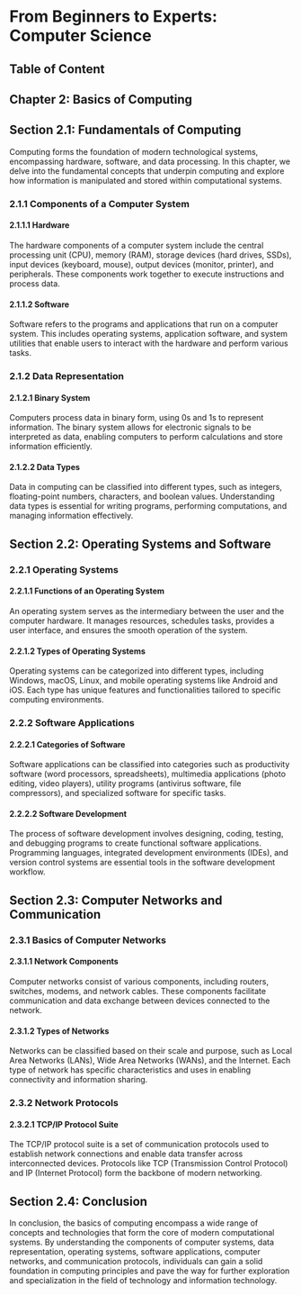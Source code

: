# From Beginners to Experts: Computer Science
## Table of Content
## Chapter 2: Basics of Computing

## Section 2.1: Fundamentals of Computing

Computing forms the foundation of modern technological systems, encompassing hardware, software, and data processing. In this chapter, we delve into the fundamental concepts that underpin computing and explore how information is manipulated and stored within computational systems.

### 2.1.1 Components of a Computer System

#### 2.1.1.1 Hardware
The hardware components of a computer system include the central processing unit (CPU), memory (RAM), storage devices (hard drives, SSDs), input devices (keyboard, mouse), output devices (monitor, printer), and peripherals. These components work together to execute instructions and process data.

#### 2.1.1.2 Software
Software refers to the programs and applications that run on a computer system. This includes operating systems, application software, and system utilities that enable users to interact with the hardware and perform various tasks.

### 2.1.2 Data Representation

#### 2.1.2.1 Binary System
Computers process data in binary form, using 0s and 1s to represent information. The binary system allows for electronic signals to be interpreted as data, enabling computers to perform calculations and store information efficiently.

#### 2.1.2.2 Data Types
Data in computing can be classified into different types, such as integers, floating-point numbers, characters, and boolean values. Understanding data types is essential for writing programs, performing computations, and managing information effectively.

## Section 2.2: Operating Systems and Software

### 2.2.1 Operating Systems

#### 2.2.1.1 Functions of an Operating System
An operating system serves as the intermediary between the user and the computer hardware. It manages resources, schedules tasks, provides a user interface, and ensures the smooth operation of the system.

#### 2.2.1.2 Types of Operating Systems
Operating systems can be categorized into different types, including Windows, macOS, Linux, and mobile operating systems like Android and iOS. Each type has unique features and functionalities tailored to specific computing environments.

### 2.2.2 Software Applications

#### 2.2.2.1 Categories of Software
Software applications can be classified into categories such as productivity software (word processors, spreadsheets), multimedia applications (photo editing, video players), utility programs (antivirus software, file compressors), and specialized software for specific tasks.

#### 2.2.2.2 Software Development
The process of software development involves designing, coding, testing, and debugging programs to create functional software applications. Programming languages, integrated development environments (IDEs), and version control systems are essential tools in the software development workflow.

## Section 2.3: Computer Networks and Communication

### 2.3.1 Basics of Computer Networks

#### 2.3.1.1 Network Components
Computer networks consist of various components, including routers, switches, modems, and network cables. These components facilitate communication and data exchange between devices connected to the network.

#### 2.3.1.2 Types of Networks
Networks can be classified based on their scale and purpose, such as Local Area Networks (LANs), Wide Area Networks (WANs), and the Internet. Each type of network has specific characteristics and uses in enabling connectivity and information sharing.

### 2.3.2 Network Protocols

#### 2.3.2.1 TCP/IP Protocol Suite
The TCP/IP protocol suite is a set of communication protocols used to establish network connections and enable data transfer across interconnected devices. Protocols like TCP (Transmission Control Protocol) and IP (Internet Protocol) form the backbone of modern networking.

## Section 2.4: Conclusion

In conclusion, the basics of computing encompass a wide range of concepts and technologies that form the core of modern computational systems. By understanding the components of computer systems, data representation, operating systems, software applications, computer networks, and communication protocols, individuals can gain a solid foundation in computing principles and pave the way for further exploration and specialization in the field of technology and information technology.
